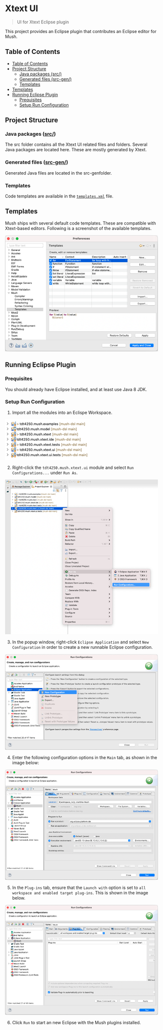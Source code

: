 # Xtext UI

> UI for Xtext Eclipse plugin

This project provides an Eclipse plugin that contributes an Eclipse editor for Mush.

## Table of Contents
- [Table of Contents](#table-of-contents)
- [Project Structure](#project-structure)
  - [Java packages (src/)](#java-packages-src)
  - [Generated files (src-gen/)](#generated-files-src-gen)
  - [Templates](#templates)
- [Templates](#templates-1)
- [Running Eclipse Plugin](#running-eclipse-plugin)
  - [Prequisites](#prequisites)
  - [Setup Run Configuration](#setup-run-configuration)

## Project Structure

### Java packages ([src/](src/))
The src folder contains all the Xtext UI related files and folders. Several Java packages are located here. These are mostly generated by Xtext.

### Generated files ([src-gen/](src-gen/))
Generated Java files are located in the src-genfolder.

### Templates
Code templates are available in the [`templates.xml`](templates/templates.xml) file.

## Templates
Mush ships with several default code templates. These are compatible with Xtext-based editors. Following is a screenshot of the available templates.

![Mush code template](assets/templates.png)

## Running Eclipse Plugin

### Prequisites

You should already have Eclipse installed, and at least use Java 8 JDK.

### Setup Run Configuration

1. Import all the modules into an Eclispe Workspace.

![Eclipse workspace](assets/import-projects.png)

2. Right-click the `tdt4250.mush.xtext.ui` module and select `Run Configurations...` under `Run As`.

![Run Configurations](assets/right-click-run-configuration.png)

3. In the popup window, right-click `Eclipse Application` and select `New Configuration`  in order to create a new runnable Eclipse configuration.

![Eclipse Runner](assets/right-click-eclipse-application.png)

4. Enter the following configuration options in the `Main` tab, as shown in the image below:

![Eclipse Run Options Main](assets/eclipse-run-configuration-main.png)

5. In the `Plug-ins` tab, ensure that the `Launch with` option is set to `all workspace and enabled target plug-ins`. This is shown in the image below.

![Eclipse Run Options Plugins](assets/eclipse-run-configuration-plugins.png)

6. Click `Run` to start an new Eclipse with the Mush plugins installed.
